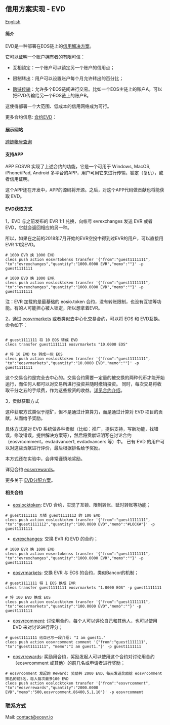 ## 信用方案实现 - EVD

[English](README.md)

#### 简介

EVD是一种部署在EOS链上的[信用解决方案](intro-cn.md)。

它可以证明一个账户拥有者的有限可信：

- 互相锁定：一个账户可以锁定另一个账户的信用点；

- 限制转出：用户可以设置账户每个月允许转出的百分比；

- [跨链传输](sidelink-cn.md)：允许多个EOS链间进行交易。比如一个EOS主链上的账户A，可以把EVD传输给另一个EOS链上的账户B。

这使得部署一个大范围、低成本的信用网络成为可行。

更多合约信息: [合约EVD](https://github.com/EOSVR/sidechain/blob/master/contracts/locktoken/README-cn.md)：


#### 展示网站

[跨链帐号查询](http://id.eosvr.io)


#### 支持APP

APP EOSVR 实现了上述合约的功能，它是一个可用于 Windows, MacOS, iPhone/iPad, Android 多平台的APP，用户可用它来进行传输，锁定（复仇），或者信用证明。

这个APP还在开发中，APP的源码将开源。之后，对这个APP代码做贡献也将能获取 EVD。


#### EVD获取方式

1，EVD 与之前发布的 EVR 1:1 兑换，向帐号 evrexchanges 发送 EVR 或者 EVD，它就会返回相应的另一种。

所以，如果在之前的2018年7月开始的EVR空投中得到过EVR的用户，可以直接用EVR 1:1换EVD。

```
# 1000 EVR 换 1000 EVD
cleos push action eosvrtokenss transfer '{"from":"guest1111111", "to":"evrexchanges","quantity":"1000.0000 EVR","memo":""}' -p guest1111111

# 1000 EVD 换 1000 EVR
cleos push action eoslocktoken transfer '{"from":"guest1111111", "to":"evrexchanges","quantity":"1000.0000 EVD","memo":""}' -p guest1111111
```

注：EVR 加载的是最基础的 eosio.token 合约，没有转账限制，也没有互锁等功能。有的人可能担心被人锁定，所以想拿着EVR。

2，通过 [eosvrmarkets](https://github.com/EOSVR/sidechain/blob/master/contracts/sidebancor/README-cn.md) 或者类似去中心化交易合约，可以将 EOS 和 EVD互换。命令如下：

```

# guest1111111 将 10 EOS 转成 EVD
cleos transfer guest1111111 eosvrmarkets "10.0000 EOS"

# 将 10 EVD to 转成一些 EOS
cleos push action eoslocktoken transfer '{"from":"guest1111111", "to":"eosvrmarkets","quantity":"10.0000 EVD","memo":""}' -p guest1111111

```

这个交易合约是完全去中心的。交易合约需要一定量的被交换的两种代币才能开始运行，而任何人都可以对交易所进行投资并随时撤销投资。
同时，每次交易将收取千分之五的手续费，作为这些投资的收益。[详见合约介绍](https://github.com/EOSVR/sidechain/blob/master/contracts/sidebancor/README-cn.md)。

3，贡献获取方式

这种获取方式类似于挖矿，但不是通过计算算力，而是通过计算对 EVD 项目的贡献，从而给予奖励。

具体方式是对 EVD 系统做各种贡献（比如：推广，提供支持，写新功能，找错误，修改错误，提供解决方案等），然后将贡献证明写在讨论合约 （eosvrcomment，evdadvancer1, evdadvancers 等）中。
已有 EVD 的用户可以对这些贡献进行评价，最后根据排名给予奖励。

本方式还在实验中，会非常谨慎地奖励。

详见合约 [eosvrrewards](https://github.com/EOSVR/sidechain/blob/master/contracts/rewards/README-cn.md)。

更多关于 [EVD分配方案](evd_distribute-cn.md)。


#### 相关合约

- [eoslocktoken](https://github.com/EOSVR/sidechain/blob/master/contracts/locktoken/README-cn.md): EVD 合约，实现了互锁、限制转账、延时转账等功能；

```
# guest1111111 互锁 guest1111112 的 100 EVD
cleos push action eoslocktoken transfer '{"from":"guest1111111", "to":"guest1111112","quantity":"100.0000 EVD","memo":"#LOCK#"}' -p guest1111111
```

- [evrexchanges](exchange-cn.md): 交换 EVR 和 EVD 的合约；

```
# 1000 EVR 换 1000 EVD
cleos push action eosvrtokenss transfer '{"from":"guest1111111", "to":"evrexchanges","quantity":"1000.0000 EVR","memo":""}' -p guest1111111
```

- [eosvrmarkets](https://github.com/EOSVR/sidechain/blob/master/contracts/sidebancor/README-cn.md): 交换 EVR 与 EOS 的合约，类似Bancor的机制；

```
# guest1111111 将 1 EOS 换成 EVR
cleos transfer guest1111111 eosvrmarkets "1.0000 EOS" -p guest1111111

# 将 100 EVD 换成 EOS
cleos push action eoslocktoken transfer '{"from":"guest1111111", "to":"eosvrmarkets","quantity":"100.0000 EVD","memo":""}' -p guest1111111

```

- [eosvrcomment](https://github.com/EOSVR/sidechain/blob/master/contracts/comments/README-cn.md): 讨论用合约，每个人可以评论自己和其他人，也可以使用 EVD 来对讨论进行评分；

```
# guest1111111 给自己写一段介绍: "I am guest1."
cleos push action eosvrcomment comment '{"from":"guest1111111", "to":"guest1111111", "memo":"I am guest1."}' -p guest1111111
```

- [eosvrrewards](https://github.com/EOSVR/sidechain/blob/master/contracts/rewards/README-cn.md): 奖励用合约，奖励发起人可以使用这个合约对讨论用合约（eosvrcomment 或其他）的前几名或申请者进行奖励；

```
# eosvrcomment 发起的 Reward: 奖励共 2000 EVD，每天发送奖励给 eosvrcomment 排名的前5名，每人每次最多100 EVD
cleos push action eoslocktoken transfer '{"from":"eosvrcomment", "to":"eosvrrewards","quantity":"2000.0000 EVD","memo":"500,eosvrcomment,86400,5,1,10"}' -p eosvrcomment
```

### 联系方式

Mail: contact@eosvr.io
